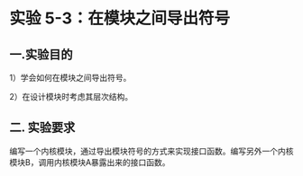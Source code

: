 # 实验 5-3：在模块之间导出符号

## 一.实验目的

1）学会如何在模块之间导出符号。

2）在设计模块时考虑其层次结构。

## 二. 实验要求

​		编写一个内核模块，通过导出模块符号的方式来实现接口函数。编写另外一个内核模块B，调用内核模块A暴露出来的接口函数。

